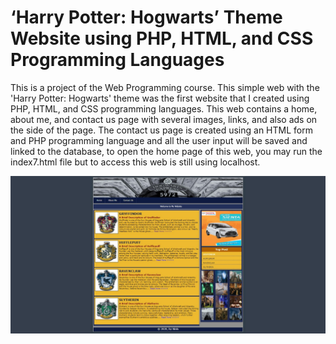 # ‘Harry Potter: Hogwarts’ Theme Website using PHP, HTML, and CSS Programming Languages
This is a project of the Web Programming course. This simple web with the 'Harry Potter: Hogwarts' theme was the first website that I created using PHP, HTML, and CSS programming languages. This web contains a home, about me, and contact us page with several images, links, and also ads on the side of the page. The contact us page is created using an HTML form and PHP programming language and all the user input will be saved and linked to the database, to open the home page of this web, you may run the index7.html file but to access this web is still using localhost.

![](hogwartsweb.png)
